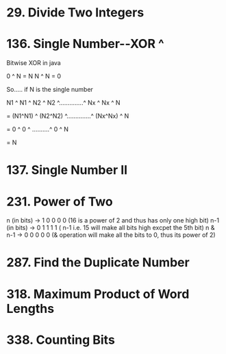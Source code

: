 # 29. Divide Two Integers

# 136. Single Number--XOR ^
Bitwise XOR in java

  0 ^ N = N
  N ^ N = 0
 
So..... if N is the single number

N1 ^ N1 ^ N2 ^ N2 ^..............^ Nx ^ Nx ^ N

= (N1^N1) ^ (N2^N2) ^..............^ (Nx^Nx) ^ N

= 0 ^ 0 ^ ..........^ 0 ^ N

= N

# 137. Single Number II


# 231. Power of Two
n (in bits) -> 1 0 0 0 0 (16 is a power of 2 and thus has only one high bit)
n-1 (in bits) -> 0 1 1 1 1 ( n-1 i.e. 15 will make all bits high excpet the 5th bit)
n & n-1 -> 0 0 0 0 0 (& operation will make all the bits to 0, thus its power of 2)

# 287. Find the Duplicate Number

# 318. Maximum Product of Word Lengths

# 338. Counting Bits
